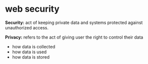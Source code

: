 # web security

**Security:** act of keeping private data and systems protected against unauthorized access.

**Privacy:** refers to the act of giving user the right to control their data

- how data is collected
- how data is used
- how data is stored
